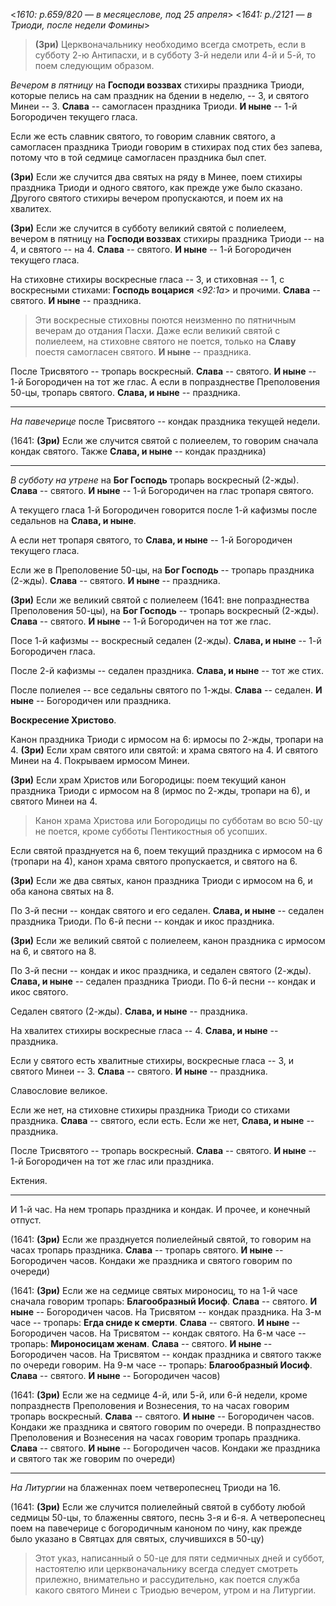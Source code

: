 
<*1610: p.659/820 — в месяцеслове, под 25 апреля*>
<*1641: p./2121 — в Триоди, после недели Фомины*>

> **(Зри)** Церквоначальнику необходимо всегда смотреть, если в субботу 2-ю Антипасхи,
> и в субботу 3-й недели или 4-й и 5-й, то поем следующим образом.

*Вечером в пятницу* на **Господи воззвах** стихиры праздника Триоди, которые 
пелись на сам праздник на бдении в неделю, -- 3, и святого Минеи -- 3. 
**Слава** -- самогласен праздника Триоди. 
**И ныне** -- 1-й Богородичен текущего гласа. 

Если же есть славник святого, то говорим славник святого, а самогласен 
праздника Триоди говорим в стихирах под стих без запева, потому что в той 
седмице самогласен праздника был спет.

**(Зри)** Если же случится два святых на ряду в Минее, поем стихиры праздника
Триоди и одного святого, как прежде уже было сказано. Другого святого 
стихиры вечером пропускаются, и поем их на хвалитех. 

**(Зри)** Если же случится в субботу великий святой с полиелеем, 
вечером в пятницу на **Господи воззвах** стихиры праздника Триоди -- на 4, 
и святого -- на 4. 
**Слава** -- святого. **И ныне** -- 1-й Богородичен текущего гласа. 

На стиховне стихиры воскресные гласа -- 3, и стиховная -- 1, с воскресными 
стихами: **Господь воцарися** <*92:1a*> и прочими. 
**Слава** -- святого. **И ныне** -- праздника. 

> Эти воскресные стиховны поются неизменно по пятничным вечерам до отдания Пасхи. 
> Даже если великий святой с полиелеем, на стиховне святого не поется, только 
> на **Славу** поестя самогласен святого. **И ныне** -- праздника.

После Трисвятого -- тропарь воскресный. **Слава** -- святого. 
**И ныне** -- 1-й Богородичен на тот же глас. 
А если в попразднестве Преполовения 50-цы, тропарь святого. 
**Слава, и ныне** -- праздника. 

---

*На павечерице* после Трисвятого -- кондак праздника текущей недели.

(1641: **(Зри)** Если же случится святой с полиеелем, то говорим сначала кондак святого. 
Также **Слава, и ныне** -- кондак праздника) 

---

*В субботу на утрене* на **Бог Господь** тропарь воскресный (2-жды). 
**Слава** -- святого. **И ныне** -- 1-й Богородичен на глас тропаря святого. 

А текущего гласа 1-й Богородичен говорится после 1-й кафизмы после седальнов 
на **Слава, и ныне**. 

А если нет тропаря святого, то **Слава, и ныне** -- 1-й Богородичен текущего гласа.

Если же в Преполовение 50-цы, на **Бог Господь** -- тропарь праздника (2-жды). 
**Слава** -- святого. **И ныне** -- праздника. 

**(Зри)** Если же великий святой с полиелеем (1641: вне попразднества Преполовения 50-цы), 
на **Бог Господь** -- тропарь воскресный (2-жды). **Слава** -- святого. 
**И ныне** -- 1-й Богородичен на тот же глас.

Посе 1-й кафизмы -- воскресный седален (2-жды). 
**Слава, и ныне** -- 1-й Богородичен гласа.

После 2-й кафизмы -- седален праздника. **Слава, и ныне** -- тот же стих. 

После полиелея -- все седальны святого по 1-жды. **Слава** -- седален. 
**И ныне** -- Богородичен или праздника. 

**Воскресение Христово**. 

Канон праздника Триоди с ирмосом на 6: ирмосы по 2-жды, тропари на 4.
**(Зри)** Если храм святого или святой: и храма святого на 4. 
И святого Минеи на 4. Покрываем ирмосом Минеи. 

**(Зри)** Если храм Христов или Богородицы: поем текущий канон праздника Триоди 
с ирмосом на 8 (ирмос по 2-жды, тропари на 6), и святого Минеи на 4. 

> Канон храма Христова или Богородицы по субботам во всю 50-цу не поется, кроме 
> субботы Пентикостныя об усопших.

Если святой празднуется на 6, поем текущий праздника с ирмосом на 6 (тропари на 4), 
канон храма святого пропускается, и святого на 6. 

**(Зри)** Если же два святых, канон праздника Триоди с ирмосом на 6, 
и оба канона святых на 8. 

По 3-й песни -- кондак святого и его седален. 
**Слава, и ныне** -- седален праздника Триоди.
По 6-й песни -- кондак и икос праздника. 

**(Зри)** Если же великий святой с полиелеем, канон праздника с ирмосом на 6, 
и святого на 8. 

По 3-й песни -- кондак и икос праздника, и седален святого (2-жды).
**Слава, и ныне** -- седален праздника Триоди.
По 6-й песни -- кондак и икос святого.

Седален святого (2-жды). **Слава, и ныне** -- праздника. 

На хвалитех стихиры воскресные гласа -- 4. **Слава, и ныне** -- праздника. 

Если у святого есть хвалитные стихиры, воскресные гласа -- 3, 
и святого Минеи -- 3.
**Слава** -- святого. **И ныне** -- праздника. 

Славословие великое. 

Если же нет, на стиховне стихиры праздника Триоди со стихами праздника. 
**Слава** -- святого, если есть. Если же нет, **Слава, и ныне** -- праздника. 

После Трисвятого -- тропарь воскресный. **Слава** -- святого. 
**И ныне** -- 1-й Богородичен на тот же глас или праздника. 

Ектения. 

---

И 1-й час. На нем тропарь праздника и кондак. И прочее, и конечный отпуст. 

(1641: **(Зри)** Если же празднуется полиелейный святой, то говорим на часах 
тропарь праздника. **Слава** -- тропарь святого. **И ныне** -- Богородичен часов. 
Кондаки же праздника и святого говорим по очереди)

(1641: **(Зри)** Если же на седмице святых мироносиц, то на 1-й часе сначала 
говорим тропарь: **Благообразный Иосиф**. **Слава** -- святого. 
**И ныне** -- Богородичен часов. На Трисвятом -- кондак праздника. 
На 3-м часе -- тропарь: **Егда сниде к смерти**. **Слава** -- святого.
**И ныне** -- Богородичен часов. На Трисвятом -- кондак святого.
На 6-м часе -- тропарь: **Мироносицам женам**. **Слава** -- святого.
**И ныне** -- Богородичен часов. На Трисвятом -- кондак праздника и святого 
также по очереди говорим.
На 9-м часе -- тропарь: **Благообразный Иосиф**. **Слава** -- святого.
**И ныне** -- Богородичен часов)

(1641: **(Зри)** Если же на седмице 4-й, или 5-й, или 6-й недели, кроме попразднеств 
Преполовения и Вознесения, то на часах говорим тропарь воскресный. 
**Слава** -- святого. **И ныне** -- Богородичен часов. 
Кондаки же праздника и святого говорим по очереди. 
В попразднество Преполовения и Вознесения на часах говорим тропарь праздника. 
**Слава** -- святого. **И ныне** -- Богородичен часов. 
Кондаки же праздника и святого так же говорим по очереди)

---

*На Литургии* на блаженнах поем четверопеснец Триоди на 16. 

(1641: **(Зри)** Если же случится полиелейный святой в субботу любой седмицы 
50-цы, то блаженны святого, песнь 3-я и 6-я. А четверопеснец поем на павечерице 
с богородичным каноном по чину, как прежде было указано в Святцах для святых, 
случившихся в 50-цу)

> Этот указ, написанный о 50-це для пяти седмичных дней и суббот, настоятелю 
> или церквоначальнику всегда следует смотреть прилежно, внимательно и рассудительно, 
> как поется служба какого святого Минеи с Триодью вечером, утром и на Литургии.

